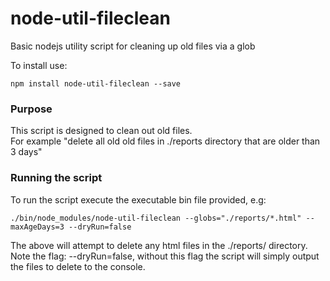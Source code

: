 # node-util-fileclean
Basic nodejs utility script for cleaning up old files via a glob

To install use:
```shell
npm install node-util-fileclean --save
```

### Purpose
This script is designed to clean out old files.   
For example "delete all old old files in ./reports directory that are older than 3 days"

### Running the script
To run the script execute the executable bin file provided, e.g:
```
./bin/node_modules/node-util-fileclean --globs="./reports/*.html" --maxAgeDays=3 --dryRun=false
```
The above will attempt to delete any html files in the ./reports/ directory.  
Note the flag: --dryRun=false, without this flag the script will simply output the files to delete to the console.
